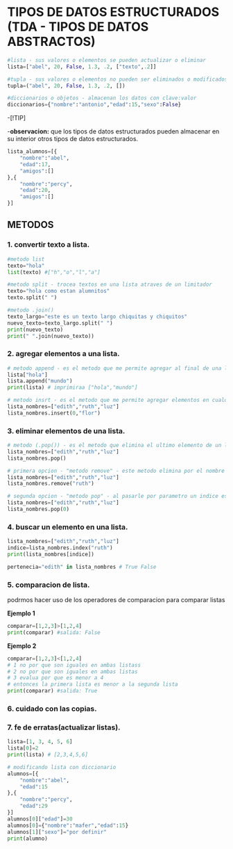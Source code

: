 # TIPOS DE DATOS ESTRUCTURADOS (TDA - TIPOS DE DATOS ABSTRACTOS)
```python
#lista - sus valores o elementos se pueden actualizar o eliminar
lista=["abel", 20, False, 1.3, .2, ["texto",.2]]

#tupla - sus valores o elementos no pueden ser eliminados o modificados
tupla=("abel", 20, False, 1.3, .2, [])

#diccionarios o objetos - almacenan los datos con clave:valor
diccionarios={"nombre":"antonio","edad":15,"sexo":False}
```
-[!TIP]

-**observacion:** que los tipos de datos estructurados pueden almacenar en su interior otros tipos de datos estructurados.

```python
lista_alumnos=[{
    "nombre":"abel",
    "edad":17,
    "amigos":[]
},{
    "nombre":"percy",
    "edad":20,
    "amigos":[]
}]
```
## METODOS
### 1. convertir texto a lista.
```python
#metodo list
texto="hola"
list(texto) #["h","o","l","a"]

#metodo split - trocea textos en una lista atraves de un limitador
texto="hola como estan alumnitos"
texto.split(" ")

#metodo .join()
texto_largo="este es un texto largo chiquitas y chiquitos"
nuevo_texto=texto_largo.split(" ")
print(nuevo_texto)
print(" ".join(nuevo_texto))
```

### 2. agregar elementos a una lista.
```python
# metodo append - es el metodo que me permite agregar al final de una lista
lista["hola"]
lista.append("mundo")
print(lista) # imprimiraa ["hola","mundo"]

# metodo insrt - es el metodo que me permite agregar elementos en cualquier ubicacion de mi lista
lista_nombres=["edith","ruth","luz"]
lista_nombres.insert(0,"flor")
```

### 3. eliminar elementos de una lista.
```python
# metodo (.pop()) - es el metodo que elimina el ultimo elemento de un lista es el contrario de .append().
lista_nombres=["edith","ruth","luz"]
lista_nombres.pop()

# primera opcion - "metodo remove" - este metodo elimina por el nombre del elemento que coincida dentro de mi lista
lista_nombres=["edith","ruth","luz"]
lista_nombres.remove("ruth")

# segunda opcion - "metodo pop" - al pasarle por parametro un indice esto lo eliminara de la lista
lista_nombres=["edith","ruth","luz"]
lista_nombres.pop(0)
```

### 4. buscar un elemento en una lista.
```python
lista_nombres=["edith","ruth","luz"]
indice=lista_nombres.index("ruth")
print(lista_nombres[indice])

pertenecia="edith" in lista_nombres # True False
```
### 5. comparacion de lista.
podrmos hacer uso de los operadores de comparacion para comparar listas

**Ejemplo 1** 
```python
comparar=[1,2,3]>[1,2,4]
print(comparar) #salida: False
```
**Ejemplo 2** 
```python
comparar=[1,2,3]<[1,2,4]
# 1 no por que son iguales en ambas listass
# 2 no por que son iguales en ambas listas
# 3 evalua por que es menor a 4
# entonces la primera lista es menor a la segunda lista
print(comparar) #salida: True
```
### 6. cuidado con las copias.
### 7. fe de erratas(actualizar listas).
```python
lista=[1, 3, 4, 5, 6]
lista[0]=2
print(lista) # [2,3,4,5,6]
```
```python
# modificando lista con diccionario
alumnos=[{
    "nombre":"abel",
    "edad":15
},{
    "nombre":"percy",
    "edad":29
}]
alumnos[0]["edad"]=30
alumnos[0]={"nombre":"mafer","edad":15}
alumnos[1]["sexo"]="por definir" 
print(alumno) 
```
